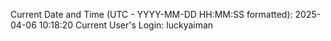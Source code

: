 Current Date and Time (UTC - YYYY-MM-DD HH:MM:SS formatted): 2025-04-06 10:18:20
Current User's Login: luckyaiman

